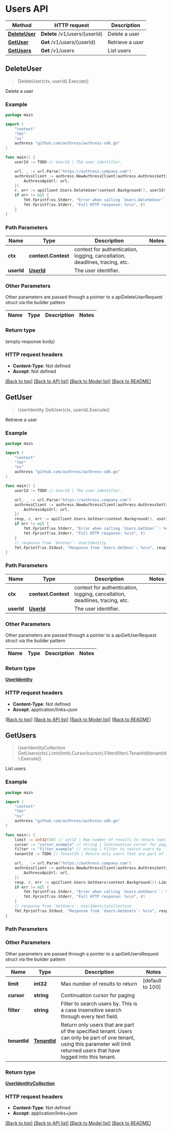 # Users API

Method | HTTP request | Description
------------- | ------------- | -------------
[**DeleteUser**](#DeleteUser) | **Delete** /v1/users/{userId} | Delete a user
[**GetUser**](#GetUser) | **Get** /v1/users/{userId} | Retrieve a user
[**GetUsers**](#GetUsers) | **Get** /v1/users | List users



## DeleteUser

> DeleteUser(ctx, userId).Execute()

Delete a user



### Example

```go
package main

import (
	"context"
	"fmt"
	"os"
	authress "github.com/authress/authress-sdk.go"
)

func main() {
	userId := TODO // UserId | The user identifier.

	url, _ := url.Parse("https://authress.company.com")
	authressClient := authress.NewAuthressClient(authress.AuthressSettings{
		AuthressApiUrl: url,
	})
	r, err := apiClient.Users.DeleteUser(context.Background(), userId).Execute()
	if err != nil {
		fmt.Fprintf(os.Stderr, "Error when calling `Users.DeleteUser``: %v\n", err)
		fmt.Fprintf(os.Stderr, "Full HTTP response: %v\n", r)
	}
}
```

### Path Parameters


Name | Type | Description  | Notes
------------- | ------------- | ------------- | -------------
**ctx** | **context.Context** | context for authentication, logging, cancellation, deadlines, tracing, etc.
**userId** | [**UserId**](.md) | The user identifier. | 

### Other Parameters

Other parameters are passed through a pointer to a apiDeleteUserRequest struct via the builder pattern


Name | Type | Description  | Notes
------------- | ------------- | ------------- | -------------


### Return type

 (empty response body)

### HTTP request headers

- **Content-Type**: Not defined
- **Accept**: Not defined

[[Back to top]](#) [[Back to API list]](./README.md#documentation-for-api-endpoints)
[[Back to Model list]](./README.md#documentation-for-models)
[[Back to README]](./README.md)


## GetUser

> UserIdentity GetUser(ctx, userId).Execute()

Retrieve a user



### Example

```go
package main

import (
	"context"
	"fmt"
	"os"
	authress "github.com/authress/authress-sdk.go"
)

func main() {
	userId := TODO // UserId | The user identifier.

	url, _ := url.Parse("https://authress.company.com")
	authressClient := authress.NewAuthressClient(authress.AuthressSettings{
		AuthressApiUrl: url,
	})
	resp, r, err := apiClient.Users.GetUser(context.Background(), userId).Execute()
	if err != nil {
		fmt.Fprintf(os.Stderr, "Error when calling `Users.GetUser``: %v\n", err)
		fmt.Fprintf(os.Stderr, "Full HTTP response: %v\n", r)
	}
	// response from `GetUser`: UserIdentity
	fmt.Fprintf(os.Stdout, "Response from `Users.GetUser`: %v\n", resp)
}
```

### Path Parameters


Name | Type | Description  | Notes
------------- | ------------- | ------------- | -------------
**ctx** | **context.Context** | context for authentication, logging, cancellation, deadlines, tracing, etc.
**userId** | [**UserId**](.md) | The user identifier. | 

### Other Parameters

Other parameters are passed through a pointer to a apiGetUserRequest struct via the builder pattern


Name | Type | Description  | Notes
------------- | ------------- | ------------- | -------------


### Return type

[**UserIdentity**](UserIdentity.md)

### HTTP request headers

- **Content-Type**: Not defined
- **Accept**: application/links+json

[[Back to top]](#) [[Back to API list]](./README.md#documentation-for-api-endpoints)
[[Back to Model list]](./README.md#documentation-for-models)
[[Back to README]](./README.md)


## GetUsers

> UserIdentityCollection GetUsers(ctx).Limit(limit).Cursor(cursor).Filter(filter).TenantId(tenantId).Execute()

List users



### Example

```go
package main

import (
	"context"
	"fmt"
	"os"
	authress "github.com/authress/authress-sdk.go"
)

func main() {
	limit := int32(56) // int32 | Max number of results to return (optional) (default to 100)
	cursor := "cursor_example" // string | Continuation cursor for paging (optional)
	filter := "filter_example" // string | Filter to search users by. This is a case insensitive search through every text field. (optional)
	tenantId := TODO // TenantId | Return only users that are part of the specified tenant. Users can only be part of one tenant, using this parameter will limit returned users that have logged into this tenant. (optional)

	url, _ := url.Parse("https://authress.company.com")
	authressClient := authress.NewAuthressClient(authress.AuthressSettings{
		AuthressApiUrl: url,
	})
	resp, r, err := apiClient.Users.GetUsers(context.Background()).Limit(limit).Cursor(cursor).Filter(filter).TenantId(tenantId).Execute()
	if err != nil {
		fmt.Fprintf(os.Stderr, "Error when calling `Users.GetUsers``: %v\n", err)
		fmt.Fprintf(os.Stderr, "Full HTTP response: %v\n", r)
	}
	// response from `GetUsers`: UserIdentityCollection
	fmt.Fprintf(os.Stdout, "Response from `Users.GetUsers`: %v\n", resp)
}
```

### Path Parameters



### Other Parameters

Other parameters are passed through a pointer to a apiGetUsersRequest struct via the builder pattern


Name | Type | Description  | Notes
------------- | ------------- | ------------- | -------------
 **limit** | **int32** | Max number of results to return | [default to 100]
 **cursor** | **string** | Continuation cursor for paging | 
 **filter** | **string** | Filter to search users by. This is a case insensitive search through every text field. | 
 **tenantId** | [**TenantId**](TenantId.md) | Return only users that are part of the specified tenant. Users can only be part of one tenant, using this parameter will limit returned users that have logged into this tenant. | 

### Return type

[**UserIdentityCollection**](UserIdentityCollection.md)

### HTTP request headers

- **Content-Type**: Not defined
- **Accept**: application/links+json

[[Back to top]](#) [[Back to API list]](./README.md#documentation-for-api-endpoints)
[[Back to Model list]](./README.md#documentation-for-models)
[[Back to README]](./README.md)

